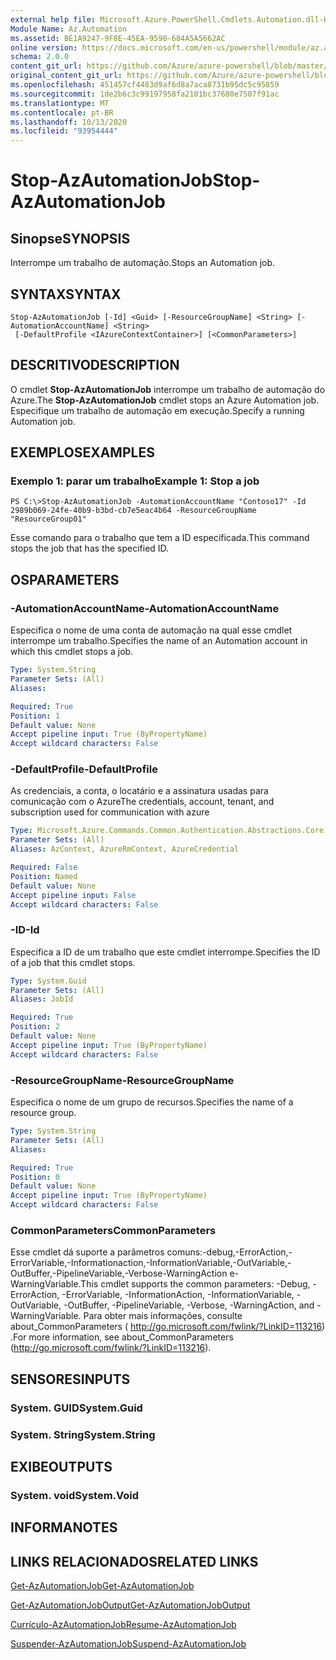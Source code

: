```yaml
---
external help file: Microsoft.Azure.PowerShell.Cmdlets.Automation.dll-Help.xml
Module Name: Az.Automation
ms.assetid: BE1A9247-9F8E-45EA-9590-684A5A5662AC
online version: https://docs.microsoft.com/en-us/powershell/module/az.automation/stop-azautomationjob
schema: 2.0.0
content_git_url: https://github.com/Azure/azure-powershell/blob/master/src/Automation/Automation/help/Stop-AzAutomationJob.md
original_content_git_url: https://github.com/Azure/azure-powershell/blob/master/src/Automation/Automation/help/Stop-AzAutomationJob.md
ms.openlocfilehash: 451457cf4483d9af6d8a7aca8731b95dc5c95859
ms.sourcegitcommit: 1de2b6c3c99197958fa2101bc37680e7507f91ac
ms.translationtype: MT
ms.contentlocale: pt-BR
ms.lasthandoff: 10/13/2020
ms.locfileid: "93954444"
---
```

# <span data-ttu-id="a0d8a-101">Stop-AzAutomationJob</span><span class="sxs-lookup"><span data-stu-id="a0d8a-101">Stop-AzAutomationJob</span></span>

## <span data-ttu-id="a0d8a-102">Sinopse</span><span class="sxs-lookup"><span data-stu-id="a0d8a-102">SYNOPSIS</span></span>
<span data-ttu-id="a0d8a-103">Interrompe um trabalho de automação.</span><span class="sxs-lookup"><span data-stu-id="a0d8a-103">Stops an Automation job.</span></span>

## <span data-ttu-id="a0d8a-104">SYNTAX</span><span class="sxs-lookup"><span data-stu-id="a0d8a-104">SYNTAX</span></span>

```
Stop-AzAutomationJob [-Id] <Guid> [-ResourceGroupName] <String> [-AutomationAccountName] <String>
 [-DefaultProfile <IAzureContextContainer>] [<CommonParameters>]
```

## <span data-ttu-id="a0d8a-105">DESCRITIVO</span><span class="sxs-lookup"><span data-stu-id="a0d8a-105">DESCRIPTION</span></span>
<span data-ttu-id="a0d8a-106">O cmdlet **Stop-AzAutomationJob** interrompe um trabalho de automação do Azure.</span><span class="sxs-lookup"><span data-stu-id="a0d8a-106">The **Stop-AzAutomationJob** cmdlet stops an Azure Automation job.</span></span>
<span data-ttu-id="a0d8a-107">Especifique um trabalho de automação em execução.</span><span class="sxs-lookup"><span data-stu-id="a0d8a-107">Specify a running Automation job.</span></span>

## <span data-ttu-id="a0d8a-108">EXEMPLOS</span><span class="sxs-lookup"><span data-stu-id="a0d8a-108">EXAMPLES</span></span>

### <span data-ttu-id="a0d8a-109">Exemplo 1: parar um trabalho</span><span class="sxs-lookup"><span data-stu-id="a0d8a-109">Example 1: Stop a job</span></span>
```
PS C:\>Stop-AzAutomationJob -AutomationAccountName "Contoso17" -Id 2989b069-24fe-40b9-b3bd-cb7e5eac4b64 -ResourceGroupName "ResourceGroup01"
```

<span data-ttu-id="a0d8a-110">Esse comando para o trabalho que tem a ID especificada.</span><span class="sxs-lookup"><span data-stu-id="a0d8a-110">This command stops the job that has the specified ID.</span></span>

## <span data-ttu-id="a0d8a-111">OS</span><span class="sxs-lookup"><span data-stu-id="a0d8a-111">PARAMETERS</span></span>

### <span data-ttu-id="a0d8a-112">-AutomationAccountName</span><span class="sxs-lookup"><span data-stu-id="a0d8a-112">-AutomationAccountName</span></span>
<span data-ttu-id="a0d8a-113">Especifica o nome de uma conta de automação na qual esse cmdlet interrompe um trabalho.</span><span class="sxs-lookup"><span data-stu-id="a0d8a-113">Specifies the name of an Automation account in which this cmdlet stops a job.</span></span>

```yaml
Type: System.String
Parameter Sets: (All)
Aliases:

Required: True
Position: 1
Default value: None
Accept pipeline input: True (ByPropertyName)
Accept wildcard characters: False
```

### <span data-ttu-id="a0d8a-114">-DefaultProfile</span><span class="sxs-lookup"><span data-stu-id="a0d8a-114">-DefaultProfile</span></span>
<span data-ttu-id="a0d8a-115">As credenciais, a conta, o locatário e a assinatura usadas para comunicação com o Azure</span><span class="sxs-lookup"><span data-stu-id="a0d8a-115">The credentials, account, tenant, and subscription used for communication with azure</span></span>

```yaml
Type: Microsoft.Azure.Commands.Common.Authentication.Abstractions.Core.IAzureContextContainer
Parameter Sets: (All)
Aliases: AzContext, AzureRmContext, AzureCredential

Required: False
Position: Named
Default value: None
Accept pipeline input: False
Accept wildcard characters: False
```

### <span data-ttu-id="a0d8a-116">-ID</span><span class="sxs-lookup"><span data-stu-id="a0d8a-116">-Id</span></span>
<span data-ttu-id="a0d8a-117">Especifica a ID de um trabalho que este cmdlet interrompe.</span><span class="sxs-lookup"><span data-stu-id="a0d8a-117">Specifies the ID of a job that this cmdlet stops.</span></span>

```yaml
Type: System.Guid
Parameter Sets: (All)
Aliases: JobId

Required: True
Position: 2
Default value: None
Accept pipeline input: True (ByPropertyName)
Accept wildcard characters: False
```

### <span data-ttu-id="a0d8a-118">-ResourceGroupName</span><span class="sxs-lookup"><span data-stu-id="a0d8a-118">-ResourceGroupName</span></span>
<span data-ttu-id="a0d8a-119">Especifica o nome de um grupo de recursos.</span><span class="sxs-lookup"><span data-stu-id="a0d8a-119">Specifies the name of a resource group.</span></span>

```yaml
Type: System.String
Parameter Sets: (All)
Aliases:

Required: True
Position: 0
Default value: None
Accept pipeline input: True (ByPropertyName)
Accept wildcard characters: False
```

### <span data-ttu-id="a0d8a-120">CommonParameters</span><span class="sxs-lookup"><span data-stu-id="a0d8a-120">CommonParameters</span></span>
<span data-ttu-id="a0d8a-121">Esse cmdlet dá suporte a parâmetros comuns:-debug,-ErrorAction,-ErrorVariable,-Informationaction,-InformationVariable,-OutVariable,-OutBuffer,-PipelineVariable,-Verbose-WarningAction e-WarningVariable.</span><span class="sxs-lookup"><span data-stu-id="a0d8a-121">This cmdlet supports the common parameters: -Debug, -ErrorAction, -ErrorVariable, -InformationAction, -InformationVariable, -OutVariable, -OutBuffer, -PipelineVariable, -Verbose, -WarningAction, and -WarningVariable.</span></span> <span data-ttu-id="a0d8a-122">Para obter mais informações, consulte about_CommonParameters ( http://go.microsoft.com/fwlink/?LinkID=113216) .</span><span class="sxs-lookup"><span data-stu-id="a0d8a-122">For more information, see about_CommonParameters (http://go.microsoft.com/fwlink/?LinkID=113216).</span></span>

## <span data-ttu-id="a0d8a-123">SENSORES</span><span class="sxs-lookup"><span data-stu-id="a0d8a-123">INPUTS</span></span>

### <span data-ttu-id="a0d8a-124">System. GUID</span><span class="sxs-lookup"><span data-stu-id="a0d8a-124">System.Guid</span></span>

### <span data-ttu-id="a0d8a-125">System. String</span><span class="sxs-lookup"><span data-stu-id="a0d8a-125">System.String</span></span>

## <span data-ttu-id="a0d8a-126">EXIBE</span><span class="sxs-lookup"><span data-stu-id="a0d8a-126">OUTPUTS</span></span>

### <span data-ttu-id="a0d8a-127">System. void</span><span class="sxs-lookup"><span data-stu-id="a0d8a-127">System.Void</span></span>

## <span data-ttu-id="a0d8a-128">INFORMA</span><span class="sxs-lookup"><span data-stu-id="a0d8a-128">NOTES</span></span>

## <span data-ttu-id="a0d8a-129">LINKS RELACIONADOS</span><span class="sxs-lookup"><span data-stu-id="a0d8a-129">RELATED LINKS</span></span>

[<span data-ttu-id="a0d8a-130">Get-AzAutomationJob</span><span class="sxs-lookup"><span data-stu-id="a0d8a-130">Get-AzAutomationJob</span></span>](./Get-AzAutomationJob.md)

[<span data-ttu-id="a0d8a-131">Get-AzAutomationJobOutput</span><span class="sxs-lookup"><span data-stu-id="a0d8a-131">Get-AzAutomationJobOutput</span></span>](./Get-AzAutomationJobOutput.md)

[<span data-ttu-id="a0d8a-132">Currículo-AzAutomationJob</span><span class="sxs-lookup"><span data-stu-id="a0d8a-132">Resume-AzAutomationJob</span></span>](./Resume-AzAutomationJob.md)

[<span data-ttu-id="a0d8a-133">Suspender-AzAutomationJob</span><span class="sxs-lookup"><span data-stu-id="a0d8a-133">Suspend-AzAutomationJob</span></span>](./Suspend-AzAutomationJob.md)


